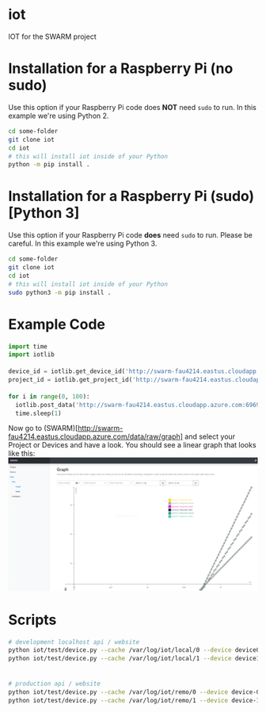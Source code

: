# iot
IOT for the SWARM project


# Installation for a Raspberry Pi (no sudo)
Use this option if your Raspberry Pi code does **NOT** need `sudo` to run. In this example we're using Python 2.
```bash
cd some-folder
git clone iot
cd iot
# this will install iot inside of your Python
python -m pip install .
```

# Installation for a Raspberry Pi (sudo) [Python 3]
Use this option if your Raspberry Pi code **does** need `sudo` to run. Please be careful. In this example we're using Python 3.
```bash
cd some-folder
git clone iot
cd iot
# this will install iot inside of your Python
sudo python3 -m pip install .
```

# Example Code
```python
import time
import iotlib

device_id = iotlib.get_device_id('http://swarm-fau4214.eastus.cloudapp.azure.com:6969/api/v0/device', 'example-device', 'example', 'example-device-id', metadata=dict(testing=True, fake_data=True))
project_id = iotlib.get_project_id('http://swarm-fau4214.eastus.cloudapp.azure.com:6969/api/v0/project', 'example', 'example-project-id')

for i in range(0, 100):
  iotlib.post_data('http://swarm-fau4214.eastus.cloudapp.azure.com:6969/api/v0/raw_data', device_id, project_id, dict(supid=i + 2, hehe=i * 2, lelelele=i * 3 / 2))
  time.sleep(1)
```
Now go to (SWARM)[http://swarm-fau4214.eastus.cloudapp.azure.com/data/raw/graph] and select your Project or Devices and have a look. You should see a linear graph that looks like this: ![example-graph](./img/example.png)



# Scripts
```bash
# development localhost api / website
python iot/test/device.py --cache /var/log/iot/local/0 --device device0 --sample 5 --project example
python iot/test/device.py --cache /var/log/iot/local/1 --device device1 --sample 5  --project alternate-example


# production api / website
python iot/test/device.py --cache /var/log/iot/remo/0 --device device-0 --sample 5  --endpoint http://swarm-fau4214.eastus.cloudapp.azure.com:6969/api/v0 --project example
python iot/test/device.py --cache /var/log/iot/remo/1 --device device-1 --sample 5  --endpoint http://swarm-fau4214.eastus.cloudapp.azure.com:6969/api/v0 --project alternate-example
```
